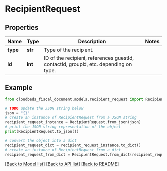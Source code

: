 # RecipientRequest


## Properties

Name | Type | Description | Notes
------------ | ------------- | ------------- | -------------
**type** | **str** | Type of the recipient. | 
**id** | **int** | ID of the recipient, references guestId, contactId, groupId, etc. depending on type. | 

## Example

```python
from cloudbeds_fiscal_document.models.recipient_request import RecipientRequest

# TODO update the JSON string below
json = "{}"
# create an instance of RecipientRequest from a JSON string
recipient_request_instance = RecipientRequest.from_json(json)
# print the JSON string representation of the object
print(RecipientRequest.to_json())

# convert the object into a dict
recipient_request_dict = recipient_request_instance.to_dict()
# create an instance of RecipientRequest from a dict
recipient_request_from_dict = RecipientRequest.from_dict(recipient_request_dict)
```
[[Back to Model list]](../README.md#documentation-for-models) [[Back to API list]](../README.md#documentation-for-api-endpoints) [[Back to README]](../README.md)


